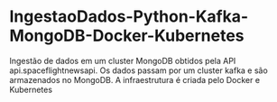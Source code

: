 # IngestaoDados-Python-Kafka-MongoDB-Docker-Kubernetes
Ingestão de dados em um cluster MongoDB obtidos pela API api.spaceflightnewsapi. Os dados passam por um cluster kafka e são armazenados no MongoDB. A infraestrutura é criada pelo Docker e Kubernetes
